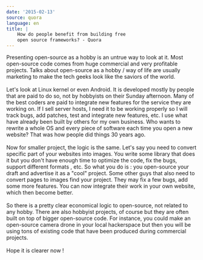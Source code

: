 ```yaml
---
date: '2015-02-13'
source: quora
language: en
title: |
    How do people benefit from building free
    open source frameworks? - Quora
---
```


Presenting open-source as a hobby is an untrue way to look at it. Most
open-source code comes from huge commercial and very profitable
projects. Talks about open-source as a hobby / way of life are usually
marketing to make the tech geeks look like the saviors of the world.\
\
Let\'s look at Linux kernel or even Android. It is developed mostly by
people that are paid to do so, not by hobbyists on their Sunday
afternoon. Many of the best coders are paid to integrate new features
for the service they are working on. If I sell server hosts, I need it
to be working properly so I will track bugs, add patches, test and
integrate new features, etc. I use what have already been built by
others for my own business. Who wants to rewrite a whole OS and every
piece of software each time you open a new website? That was how people
did things 30 years ago.\
\
Now for smaller project, the logic is the same. Let\'s say you need to
convert specific part of your websites into images. You write some
library that does it but you don\'t have enough time to optimize the
code, fix the bugs, support different formats , etc. So what you do is :
you open-source your draft and advertise it as a \"cool\" project. Some
other guys that also need to convert pages to images find your project.
They may fix a few bugs, add some more features. You can now integrate
their work in your own website, which then become better.\
\
So there is a pretty clear economical logic to open-source, not related
to any hobby. There are also hobbyist projects, of course but they are
often built on top of bigger open-source code. For instance, you could
make an open-source camera drone in your local hackerspace but then you
will be using tons of existing code that have been produced during
commercial projects.\
\
Hope it is clearer now !
